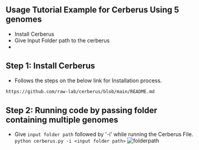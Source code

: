 ## Usage Tutorial Example for Cerberus Using 5 genomes
- Install Cerberus
- Give Input Folder path to the cerberus
- 

Step 1: Install Cerberus
----
- Follows the steps on the below link for Installation process.
```bash
https://github.com/raw-lab/cerberus/blob/main/README.md
```

Step 2: Running code by passing folder containing multiple genomes
-----

- Give `input folder path` followed by '-i' while running the Cerberus File.
```python cerberus.py -i <input folder path>```
![folderpath](tutorial/folder_path.jpg)
